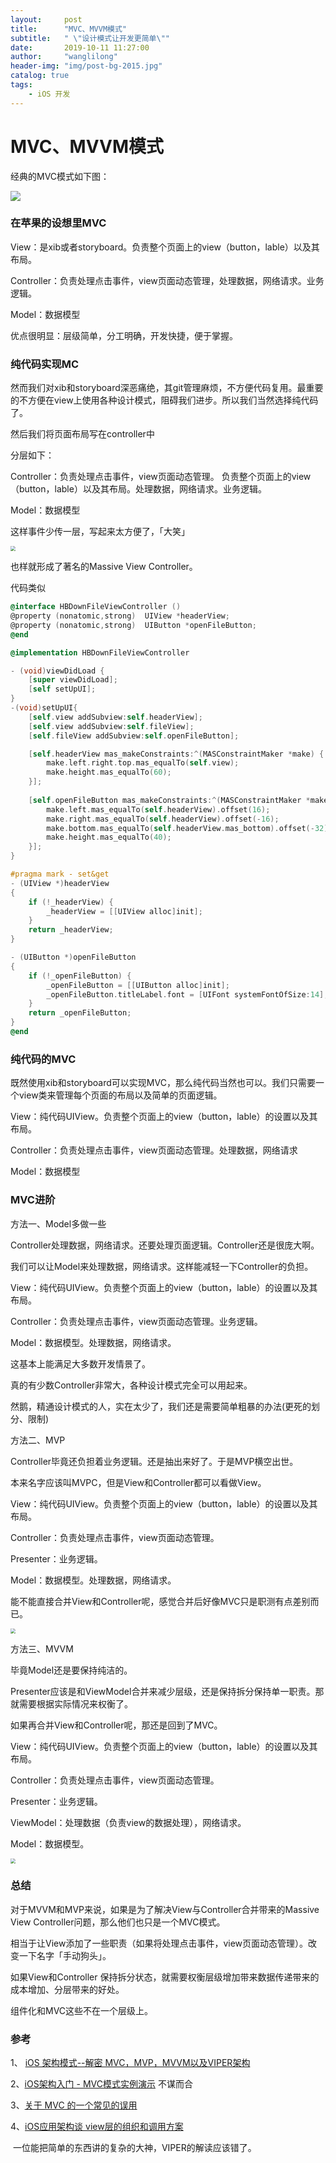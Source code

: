 ```yaml
---
layout:     post
title:      "MVC、MVVM模式"
subtitle:   " \"设计模式让开发更简单\""
date:       2019-10-11 11:27:00
author:     "wanglilong"
header-img: "img/post-bg-2015.jpg"
catalog: true
tags:
    - iOS 开发
---
```

# MVC、MVVM模式



经典的MVC模式如下图：

![](/img/post-mvc-mvvm/MVC、MVVM和组件化/MVC架构.png)



### 在苹果的设想里MVC

View：是xib或者storyboard。负责整个页面上的view（button，lable）以及其布局。

Controller：负责处理点击事件，view页面动态管理，处理数据，网络请求。业务逻辑。

Model：数据模型

优点很明显：层级简单，分工明确，开发快捷，便于掌握。



### 纯代码实现MC

然而我们对xib和storyboard深恶痛绝，其git管理麻烦，不方便代码复用。最重要的不方便在view上使用各种设计模式，阻碍我们进步。所以我们当然选择纯代码了。

然后我们将页面布局写在controller中



分层如下：

Controller：负责处理点击事件，view页面动态管理。 负责整个页面上的view（button，lable）以及其布局。处理数据，网络请求。业务逻辑。

Model：数据模型



这样事件少传一层，写起来太方便了，「大笑」

<img src="/img/post-mvc-mvvm/MVC、MVVM和组件化/MV架构.png" style="zoom:50%;" />



也样就形成了著名的Massive View Controller。

代码类似

```objective-c
@interface HBDownFileViewController ()
@property (nonatomic,strong)  UIView *headerView;
@property (nonatomic,strong)  UIButton *openFileButton;
@end

@implementation HBDownFileViewController

- (void)viewDidLoad {
    [super viewDidLoad];
    [self setUpUI];
}
-(void)setUpUI{
    [self.view addSubview:self.headerView];
    [self.view addSubview:self.fileView];
    [self.fileView addSubview:self.openFileButton];

    [self.headerView mas_makeConstraints:^(MASConstraintMaker *make) {
        make.left.right.top.mas_equalTo(self.view);
        make.height.mas_equalTo(60);
    }];
    
    [self.openFileButton mas_makeConstraints:^(MASConstraintMaker *make) {
        make.left.mas_equalTo(self.headerView).offset(16);
        make.right.mas_equalTo(self.headerView).offset(-16);
        make.bottom.mas_equalTo(self.headerView.mas_bottom).offset(-32);
        make.height.mas_equalTo(40);
    }];
}

#pragma mark - set&get
- (UIView *)headerView
{
    if (!_headerView) {
        _headerView = [[UIView alloc]init];
    }
    return _headerView;
}

- (UIButton *)openFileButton
{
    if (!_openFileButton) {
        _openFileButton = [[UIButton alloc]init];
        _openFileButton.titleLabel.font = [UIFont systemFontOfSize:14];
    }
    return _openFileButton;
}
@end

```



### 纯代码的MVC

既然使用xib和storyboard可以实现MVC，那么纯代码当然也可以。我们只需要一个view类来管理每个页面的布局以及简单的页面逻辑。



View：纯代码UIView。负责整个页面上的view（button，lable）的设置以及其布局。

Controller：负责处理点击事件，view页面动态管理。处理数据，网络请求

Model：数据模型



### MVC进阶

方法一、Model多做一些

Controller处理数据，网络请求。还要处理页面逻辑。Controller还是很庞大啊。

我们可以让Model来处理数据，网络请求。这样能减轻一下Controller的负担。



View：纯代码UIView。负责整个页面上的view（button，lable）的设置以及其布局。

Controller：负责处理点击事件，view页面动态管理。业务逻辑。

Model：数据模型。处理数据，网络请求。



这基本上能满足大多数开发情景了。

真的有少数Controller非常大，各种设计模式完全可以用起来。

然鹅，精通设计模式的人，实在太少了，我们还是需要简单粗暴的办法(更死的划分、限制)



方法二、MVP

Controller毕竟还负担着业务逻辑。还是抽出来好了。于是MVP横空出世。

本来名字应该叫MVPC，但是View和Controller都可以看做View。



View：纯代码UIView。负责整个页面上的view（button，lable）的设置以及其布局。

Controller：负责处理点击事件，view页面动态管理。

Presenter：业务逻辑。

Model：数据模型。处理数据，网络请求。



能不能直接合并View和Controller呢，感觉合并后好像MVC只是职测有点差别而已。



<img src="/img/post-mvc-mvvm/MVC、MVVM和组件化/MVP架构.png" style="zoom:50%;" />

方法三、MVVM

毕竟Model还是要保持纯洁的。

Presenter应该是和ViewModel合并来减少层级，还是保持拆分保持单一职责。那就需要根据实际情况来权衡了。

如果再合并View和Controller呢，那还是回到了MVC。



View：纯代码UIView。负责整个页面上的view（button，lable）的设置以及其布局。

Controller：负责处理点击事件，view页面动态管理。

Presenter：业务逻辑。

ViewModel：处理数据（负责view的数据处理），网络请求。

Model：数据模型。

<img src="/img/post-mvc-mvvm/MVC、MVVM和组件化/MVVM架构png.png" style="zoom:50%;" />

### 总结

对于MVVM和MVP来说，如果是为了解决View与Controller合并带来的Massive View Controller问题，那么他们也只是一个MVC模式。

相当于让View添加了一些职责（如果将处理点击事件，view页面动态管理）。改变一下名字「手动狗头」。



如果View和Controller 保持拆分状态，就需要权衡层级增加带来数据传递带来的成本增加、分层带来的好处。



组件化和MVC这些不在一个层级上。

### 参考

1、 [iOS 架构模式--解密 MVC，MVP，MVVM以及VIPER架构](https://www.cnblogs.com/oc-bowen/p/6255475.html)

2、[iOS架构入门 - MVC模式实例演示](https://www.jianshu.com/p/309f0477aac1)  不谋而合

3、[关于 MVC 的一个常见的误用](https://onevcat.com/2018/05/mvc-wrong-use/)

4、[iOS应用架构谈 view层的组织和调用方案](https://casatwy.com/iosying-yong-jia-gou-tan-viewceng-de-zu-zhi-he-diao-yong-fang-an.html)  

​     一位能把简单的东西讲的复杂的大神，VIPER的解读应该错了。

#### 

